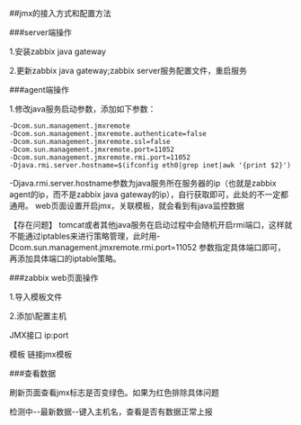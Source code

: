 ##jmx的接入方式和配置方法

###server端操作

1.安装zabbix java gateway

2.更新zabbix java gateway;zabbix server服务配置文件，重启服务 

###agent端操作

1.修改java服务启动参数，添加如下参数：

```
-Dcom.sun.management.jmxremote 
-Dcom.sun.management.jmxremote.authenticate=false 
-Dcom.sun.management.jmxremote.ssl=false 
-Dcom.sun.management.jmxremote.port=11052 
-Dcom.sun.management.jmxremote.rmi.port=11052 
-Djava.rmi.server.hostname=$(ifconfig eth0|grep inet|awk '{print $2}')
```

-Djava.rmi.server.hostname参数为java服务所在服务器的ip（也就是zabbix agent的ip，而不是zabbix java gateway的ip），自行获取即可，此处的不一定都通用。
web页面设置开启jmx，关联模板，就会看到有java监控数据

【存在问题】
tomcat或者其他java服务在启动过程中会随机开启rmi端口，这样就不能通过iptables来进行策略管理，此时用-Dcom.sun.management.jmxremote.rmi.port=11052 参数指定具体端口即可，再添加具体端口的iptable策略。

###zabbix web页面操作

1.导入模板文件

2.添加\配置主机

JMX接口    ip:port

模板    链接jmx模板

###查看数据

刷新页面查看jmx标志是否变绿色。如果为红色排除具体问题

检测中--最新数据--键入主机名，查看是否有数据正常上报
